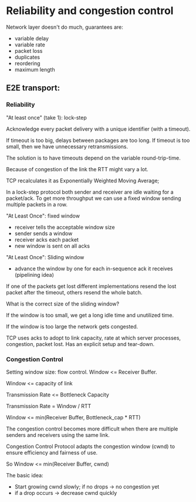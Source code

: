 Reliability and congestion control
===

Network layer doesn't do much, guarantees are:

- variable delay
- variable rate
- packet loss
- duplicates
- reordering
- maximum length


E2E transport:
---

### Reliability

"At least once" (take 1): lock-step

Acknowledge every packet delivery with a unique identifier (with a
timeout).

If timeout is too big, delays between packages are too long.
If timeout is too small, then we have unnecessary retransmissions.

The solution is to have timeouts depend on the variable round-trip-time.

Because of congestion of the link the RTT might vary a lot.

TCP recalculates it as Exponentially Weighted Moving Average;

In a lock-step protocol both sender and receiver are idle waiting for a
packet/ack. To get more throughput we can use a fixed window sending multiple
packets in a row.

"At Least Once": fixed window

- receiver tells the acceptable window size
- sender sends a window
- receiver acks each packet
- new window is sent on all acks

"At Least Once": Sliding window

- advance the window by one for each in-sequence ack it receives (pipelining idea)

If one of the packets get lost different implementations resend the lost
packet after the timeout, others resend the whole batch.

What is the correct size of the sliding window?

If the window is too small, we get a long idle time and unutilized time.

If the window is too large the network gets congested.

TCP uses acks to adopt to link capacity, rate at which server processes,
congestion, packet lost.
Has an explicit setup and tear-down.


### Congestion Control

Setting window size: flow control. Window <= Receiver Buffer.

Window <= capacity of link

Transmission Rate <= Bottleneck Capacity

Transmission Rate = Window / RTT

Window <= min(Receiver Buffer, Bottleneck_cap * RTT)


The congestion control becomes more difficult when there are multiple senders
and receivers using the same link.


Congestion Control Protocol adapts the congestion window (cwnd) to ensure
efficiency and fairness of use.

So Window <= min(Receiver Buffer, cwnd)

The basic idea:

- Start growing cwnd slowly; if no drops -> no congestion yet
- if a drop occurs -> decrease cwnd quickly

